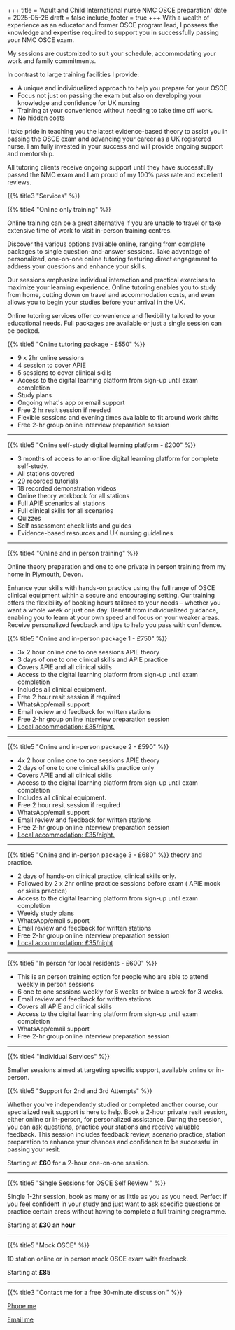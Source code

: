 +++
title = 'Adult and Child International nurse NMC OSCE preparation'
date = 2025-05-26
draft = false
include_footer = true
+++
With a wealth of experience as an educator and former OSCE program lead, I possess the knowledge and expertise required to support you in successfully passing your NMC OSCE exam.

My sessions are customized to suit your schedule, accommodating your work and family commitments.

In contrast to large training facilities I provide:

- A unique and individualized approach to help you prepare for your OSCE
- Focus not just on passing the exam but also on developing your knowledge and confidence for UK nursing
- Training at your convenience without needing to take time off work. 
- No hidden costs

I take pride in teaching you the latest evidence-based theory to assist you in passing the OSCE exam and advancing your career as a UK registered nurse. I am fully invested in your success and will provide ongoing support and mentorship.

All tutoring clients receive ongoing support until they have successfully passed the NMC exam and  I am proud of my 100% pass rate and excellent reviews.

{{% title3 "Services" %}}

{{% title4 "Online only training" %}} 

Online training can be a great alternative if you are unable to travel or take extensive time of work to visit in-person training centres. 

Discover the various options available online, ranging from complete packages to single question-and-answer sessions. Take advantage of personalized, one-on-one online tutoring featuring direct engagement to address your questions and enhance your skills.

Our sessions emphasize individual interaction and practical exercises to maximize your learning experience. Online tutoring enables you to study from home, cutting down on travel and accommodation costs, and even allows you to begin your studies before your arrival in the UK.

Online tutoring services offer convenience and flexibility tailored to your educational needs. Full packages are available or just a single session can be booked.

{{% title5 "Online tutoring package - £550" %}} 

- 9 x 2hr online sessions
- 4 session to cover APIE
- 5 sessions to cover clinical skills
- Access to the digital learning platform from sign-up until exam completion
- Study plans 
- Ongoing what's app or email support 
- Free 2 hr resit session if needed
- Flexible sessions and evening times available to fit around work shifts
- Free 2-hr group online interview preparation session

---

{{% title5 "Online self-study digital learning platform - £200" %}}

- 3 months of access to an online digital learning platform for complete self-study.
- All stations covered
- 29 recorded tutorials
- 18 recorded demonstration videos
- Online theory workbook for all stations
- Full APIE scenarios all stations
- Full clinical skills for all scenarios
- Quizzes
- Self assessment check lists and guides
- Evidence-based resources and UK nursing guidelines

---

{{% title4 "Online and in person training" %}} 


Online theory preparation and one to one private in person training from my home in Plymouth, Devon.

Enhance your skills with hands-on practice using the full range of OSCE clinical equipment within a secure and encouraging setting. Our training offers the flexibility of booking hours tailored to your needs – whether you want a whole week or just one day. Benefit from individualized guidance, enabling you to learn at your own speed and focus on your weaker areas. Receive personalized feedback and tips to help you pass with confidence.

{{% title5 "Online and in-person package 1 - £750" %}} 

- 3x 2 hour online one to one sessions APIE theory
- 3 days of one to one clinical skills and APIE practice
- Covers APIE and all clinical skills
- Access to the digital learning platform from sign-up until exam completion
- Includes all clinical equipment.
- Free 2 hour resit session if required
- WhatsApp/email support
- Email review and feedback for written stations
- Free 2-hr group online interview preparation session
- [Local accommodation: £35/night.](https://www.airbnb.co.uk/rooms/29704334?adults=1&amp%3Bcategory_tag=Tag%3A8678&amp%3Benable_m3_private_room=true&amp%3Blocation=Plymouth%2C%20England%2C%20United%20Kingdom&amp%3Bphoto_id=607657311&amp%3Bsearch_mode=regular_search&amp%3Bcheck_in=2024-09-01&amp%3Bcheck_out=2024-09-04&amp%3Bsource_impression_id=p3_1720940163_P3_kiMaECPosH428&amp%3Bprevious_page_section_name=1001&amp%3Bfederated_search_id=da457e9a-8d2d-431e-8b59-763e1ee57bbd&source_impression_id=p3_1741518887_P3lSsULFgXcCckuE)

---

{{% title5 "Online and in-person package 2 - £590" %}} 

- 4x 2 hour online one to one sessions APIE theory
- 2 days of one to one clinical skills practice only
- Covers APIE and all clinical skills
- Access to the digital learning platform from sign-up until exam completion
- Includes all clinical equipment.
- Free 2 hour resit session if required
- WhatsApp/email support
- Email review and feedback for written stations
- Free 2-hr group online interview preparation session
- [Local accommodation: £35/night.](https://www.airbnb.co.uk/rooms/29704334?adults=1&amp%3Bcategory_tag=Tag%3A8678&amp%3Benable_m3_private_room=true&amp%3Blocation=Plymouth%2C%20England%2C%20United%20Kingdom&amp%3Bphoto_id=607657311&amp%3Bsearch_mode=regular_search&amp%3Bcheck_in=2024-09-01&amp%3Bcheck_out=2024-09-04&amp%3Bsource_impression_id=p3_1720940163_P3_kiMaECPosH428&amp%3Bprevious_page_section_name=1001&amp%3Bfederated_search_id=da457e9a-8d2d-431e-8b59-763e1ee57bbd&source_impression_id=p3_1741518887_P3lSsULFgXcCckuE)

---

{{% title5 "Online and in-person package 3 - £680" %}}
theory and practice.
- 2 days of hands-on clinical practice, clinical skills only.
- Followed by 2 x 2hr online practice sessions before exam ( APIE mock or skills practice)
- Access to the digital learning platform from sign-up until exam completion
- Weekly study plans
- WhatsApp/email support
- Email review and feedback for written stations
- Free 2-hr group online interview preparation session
- [Local accommodation: £35/night](https://www.airbnb.co.uk/rooms/29704334?adults=1&amp%3Bcategory_tag=Tag%3A8678&amp%3Benable_m3_private_room=true&amp%3Blocation=Plymouth%2C%20England%2C%20United%20Kingdom&amp%3Bphoto_id=607657311&amp%3Bsearch_mode=regular_search&amp%3Bcheck_in=2024-09-01&amp%3Bcheck_out=2024-09-04&amp%3Bsource_impression_id=p3_1720940163_P3_kiMaECPosH428&amp%3Bprevious_page_section_name=1001&amp%3Bfederated_search_id=da457e9a-8d2d-431e-8b59-763e1ee57bbd&source_impression_id=p3_1741518887_P3lSsULFgXcCckuE)

---

{{% title5 "In person for local residents - £600" %}} 

- This is an person training option for people who are able to attend weekly in person sessions
- 6 one to one sessions weekly for 6 weeks or twice a week for 3 weeks.
- Email review and feedback for written stations
- Covers all APIE and clinical skills
- Access to the digital learning platform from sign-up until exam completion
- WhatsApp/email support
- Free 2-hr group online interview preparation session

---

{{% title4 "Individual Services" %}}  

Smaller sessions aimed at targeting specific support, available online or in-person.

{{% title5 "Support for 2nd and 3rd Attempts" %}}  

Whether you've independently studied or completed another course, our specialized resit support is here to help. Book a 2-hour private resit session, either online or in-person, for personalized assistance. During the session, you can ask questions, practice your stations and receive valuable feedback. This session includes feedback review, scenario practice,  station preparation to enhance your chances and confidence to be successful in passing your resit.

Starting at **£60** for a 2-hour one-on-one session.

---

{{% title5 "Single Sessions for OSCE Self Review " %}} 

Single 1-2hr session, book as many or as little as you as you need. Perfect if you feel confident in your study and just want to ask specific questions or practice certain areas without having to complete a full training programme.

Starting at **£30 an hour**

---

{{% title5 "Mock OSCE" %}} 

10 station online or in person mock OSCE exam with feedback.

Starting at **£85**

---


{{% title3 "Contact me for a free 30-minute discussion." %}}

<div>
    <p class="has-text-centered mt-20">
      <a class="button cta is-large rounded secondary-btn raised" href="tel:+447855344484">
        Phone me
      </a>
    </p>
    <p class="has-text-centered mt-20">
      <a class="button cta is-large rounded secondary-btn raised" href="mailto:hannahlames@outlook.com">
        Email me
      </a>
</div>